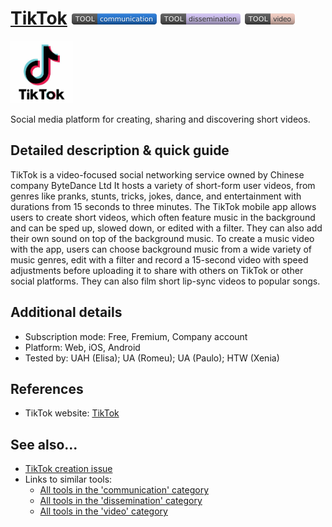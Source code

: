 # [TikTok](https://www.tiktok.com)  [<img src="images/communication.png" align="bottom">](https://github.com/e-CLOSE/Toolbox/issues?q=label%3A01_TOOL+label%3Acommunication) [<img src="images/dissemination.png" align="bottom">](https://github.com/e-CLOSE/Toolbox/issues?q=label%3A01_TOOL+label%3Adissemination) [<img src="images/video.png" align="bottom">](https://github.com/e-CLOSE/Toolbox/issues?q=label%3A01_TOOL+label%3Avideo)

[<img src="images/TikTok.jpg" align="bottom" height="100" alt="TikTok Logo">](https://www.tiktok.com)

Social media platform for creating, sharing and discovering short videos.


## Detailed description & quick guide

TikTok is a video-focused social networking service owned by Chinese company ByteDance Ltd It hosts a variety of short-form user videos, from genres like pranks, stunts, tricks, jokes, dance, and entertainment with durations from 15 seconds to three minutes. The TikTok mobile app allows users to create short videos, which often feature music in the background and can be sped up, slowed down, or edited with a filter. They can also add their own sound on top of the background music. To create a music video with the app, users can choose background music from a wide variety of music genres, edit with a filter and record a 15-second video with speed adjustments before uploading it to share with others on TikTok or other social platforms. They can also film short lip-sync videos to popular songs.


## Additional details

- Subscription mode: Free, Fremium, Company account
- Platform: Web, iOS, Android
- Tested by: UAH (Elisa); UA (Romeu); UA (Paulo); HTW (Xenia)


## References

- TikTok website: [TikTok](https://www.tiktok.com)


## See also...

- [TikTok creation issue](https://github.com/e-CLOSE/Toolbox/issues/163)
- Links to similar tools:
  - [All tools in the 'communication' category](https://github.com/e-CLOSE/Toolbox/issues?q=label%3A01_TOOL+label%3Acommunication)
  - [All tools in the 'dissemination' category](https://github.com/e-CLOSE/Toolbox/issues?q=label%3A01_TOOL+label%3Adissemination)
  - [All tools in the 'video' category](https://github.com/e-CLOSE/Toolbox/issues?q=label%3A01_TOOL+label%3Avideo)
